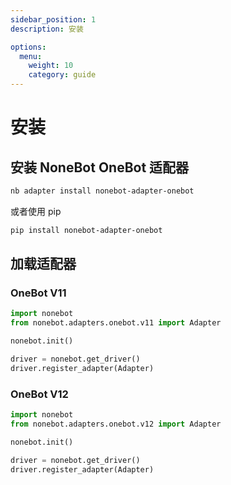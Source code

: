```yaml
---
sidebar_position: 1
description: 安装

options:
  menu:
    weight: 10
    category: guide
---
```


# 安装

## 安装 NoneBot OneBot 适配器

```bash
nb adapter install nonebot-adapter-onebot
```

或者使用 pip

```bash
pip install nonebot-adapter-onebot
```

## 加载适配器

### OneBot V11

```python title=bot.py {2,7}
import nonebot
from nonebot.adapters.onebot.v11 import Adapter

nonebot.init()

driver = nonebot.get_driver()
driver.register_adapter(Adapter)
```

### OneBot V12

```python title=bot.py {2,7}
import nonebot
from nonebot.adapters.onebot.v12 import Adapter

nonebot.init()

driver = nonebot.get_driver()
driver.register_adapter(Adapter)
```

